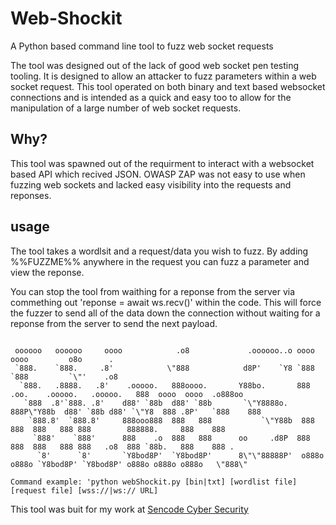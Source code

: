 # Web-Shockit
A Python based command line tool to fuzz web socket requests

The tool was designed out of the lack of good web socket pen testing tooling. It is designed to allow an attacker to fuzz parameters within a web socket request. 
This tool operated on both binary and text based websocket connections and is intended as a quick and easy too to allow for the manipulation of a large number of web socket requests. 

## Why?
This tool was spawned out of the requirment to interact with a websocket based API which recived JSON. OWASP ZAP was not easy to use when fuzzing web sockets and lacked easy visibility into the requests and reponses. 


## usage
The tool takes a wordlsit and a request/data you wish to fuzz. By adding %%FUZZME%% anywhere in the request you can fuzz a parameter and view the reponse. 

You can stop the tool from waithing for a reponse from the server via commething out 'reponse = await ws.recv()' within the code. This will force the fuzzer to send all of the data down the connection without waiting for a reponse from the server to send the next payload. 

```

 oooooo   oooooo     oooo            .o8             .oooooo..o oooo                            oooo         o8o      .   
 `888.    `888.     .8'            \"888            d8P'    `Y8 `888                            `888         `\"'    .o8   
  `888.   .8888.   .8'    .ooooo.   888oooo.       Y88bo.       888 .oo.    .ooooo.   .ooooo.   888  oooo  oooo  .o888oo 
   `888  .8'`888. .8'    d88' `88b  d88' `88b       `\"Y8888o.   888P\"Y88b  d88' `88b d88' `\"Y8  888 .8P'   `888    888   
    `888.8'  `888.8'     888ooo888  888   888           `\"Y88b  888   888  888   888 888        888888.     888    888   
     `888'    `888'      888    .o  888   888      oo     .d8P  888   888  888   888 888   .o8  888 `88b.   888    888 . 
      `8'      `8'       `Y8bod8P'  `Y8bod8P'      8\"\"88888P'  o888o o888o `Y8bod8P' `Y8bod8P' o888o o888o o888o   \"888\" 

Command example: 'python webShockit.py [bin|txt] [wordlist file] [request file] [wss://|ws:// URL]

```

This tool was buit for my work at [Sencode Cyber Security](https://sencode.co.uk)
